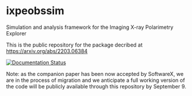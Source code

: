 # ixpeobssim
Simulation and analysis framework for the Imaging X-ray Polarimetry Explorer

This is the public repository for the package decribed at https://arxiv.org/abs/2203.06384

[![Documentation Status](https://readthedocs.org/projects/ixpeobssim/badge/?version=latest)](https://ixpeobssim.readthedocs.io/en/latest/?badge=latest)

Note: as the companion paper has been now accepted by SoftwareX, we are in the process of migration and we anticipate a full working version of the code will be publicly available through this repository by September 9.
